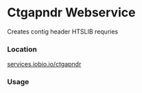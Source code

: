 # Ctgapndr Webservice
Creates contig header HTSLIB requries

### Location
[services.iobio.io/ctgapndr](http://services.iobio.io/ctgapndr)

### Usage
